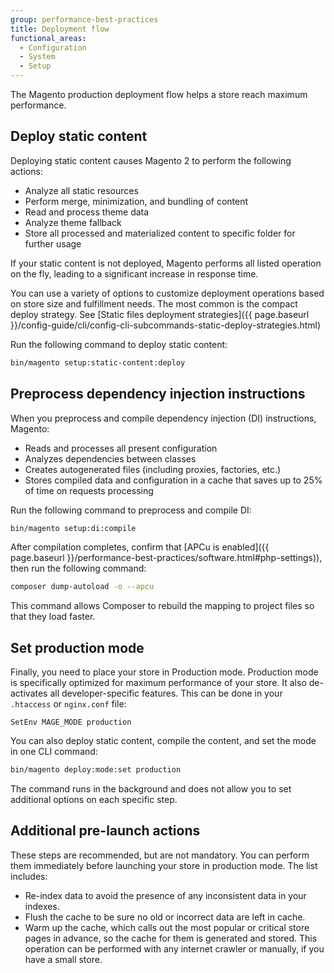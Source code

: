 ```yaml
---
group: performance-best-practices
title: Deployment flow
functional_areas:
  - Configuration
  - System
  - Setup
---
```


The Magento production deployment flow helps a store reach maximum performance.

## Deploy static content

Deploying static content causes Magento 2 to perform the following actions:

*  Analyze all static resources
*  Perform merge, minimization, and bundling of content
*  Read and process theme data
*  Analyze theme fallback
*  Store all processed and materialized content to specific folder for further usage

If your static content is not deployed, Magento performs all listed operation on the fly, leading to a significant increase in response time.

You can use a variety of options to customize deployment operations based on store size and fulfillment needs. The most common is the compact deploy strategy. See [Static files deployment strategies]({{ page.baseurl }}/config-guide/cli/config-cli-subcommands-static-deploy-strategies.html)

Run the following command to deploy static content:

```bash
bin/magento setup:static-content:deploy
```

## Preprocess dependency injection instructions

When you preprocess and compile dependency injection (DI) instructions, Magento:

*  Reads and processes all present configuration
*  Analyzes dependencies between classes
*  Creates autogenerated files (including proxies, factories, etc.)
*  Stores compiled data and configuration in a cache that saves up to 25% of time on requests processing

Run the following command to preprocess and compile DI:

```bash
bin/magento setup:di:compile
```

After compilation completes, confirm that [APCu is enabled]({{ page.baseurl }}/performance-best-practices/software.html#php-settings)), then run the following command:

```bash
composer dump-autoload -o --apcu
```

This command allows Composer to rebuild the mapping to project files so that they load faster.

## Set production mode

Finally, you need to place your store in Production mode. Production mode is specifically optimized for maximum performance of your store. It also de-activates all developer-specific features. This can be done in your `.htaccess` or `nginx.conf` file:

`SetEnv MAGE_MODE production`

You can also deploy static content, compile the content, and set the mode in one CLI command:

```bash
bin/magento deploy:mode:set production
```

The command runs in the background and does not allow you to set additional options on each specific step.

## Additional pre-launch actions

These steps are recommended, but are not mandatory. You can perform them immediately before launching  your store in production mode. The list includes:

*  Re-index data to avoid the presence of any inconsistent data in your indexes.
*  Flush the cache to be sure no old or incorrect data are left in cache.
*  Warm up the cache, which calls out the most popular or critical store pages in advance, so the cache for them is generated and stored. This operation can be performed with any internet crawler or manually, if you have a small store.
